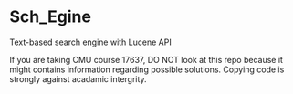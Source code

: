 # Sch_Egine
Text-based search engine with Lucene API

If you are taking CMU course 17637, DO NOT look at this repo because it might contains information regarding possible solutions.
Copying code is strongly against acadamic intergrity.
